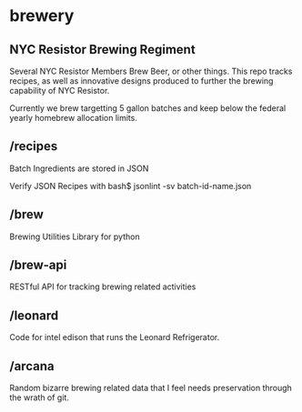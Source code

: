 brewery
=======

NYC Resistor Brewing Regiment
-----------------------------

Several NYC Resistor Members Brew Beer, or other things.
This repo tracks recipes, as well as innovative designs
produced to further the brewing capability of NYC Resistor.

Currently we brew targetting 5 gallon batches and keep below
the federal yearly homebrew allocation limits.

/recipes
--------

Batch Ingredients are stored in JSON

Verify JSON Recipes with
    bash$ jsonlint -sv batch-id-name.json

/brew
-----

Brewing Utilities Library for python

/brew-api
---------

RESTful API for tracking brewing related activities

/leonard
--------

Code for intel edison that runs the Leonard Refrigerator.

/arcana
-------

Random bizarre brewing related data that I feel needs preservation
through the wrath of git.
